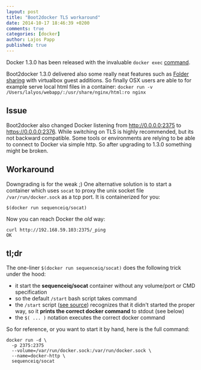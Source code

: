 ```yaml
---
layout: post
title: "Boot2docker TLS workaround"
date: 2014-10-17 18:46:39 +0200
comments: true
categories: [docker]
author: Lajos Papp
published: true
---
```


Docker 1.3.0 has been released with the invaluable `docker exec`
[command](https://docs.docker.com/reference/commandline/cli/#exec).

Boot2docker 1.3.0 delivered also some really neat features such
as [Folder sharing](https://github.com/boot2docker/boot2docker#virtualbox-guest-additions)
with virtualbox guest additions. So finally OSX users are able to for example serve local html files in a container:
`docker run -v /Users/lalyos/webapp/:/usr/share/nginx/html:ro nginx`

## Issue

Boot2docker also changed Docker listening from http://0.0.0.0:2375 to https://0.0.0.0:2376.
While switching on TLS is highly recommended, but its not backward compatible.
Some tools or environments are relying to be able to connect to Docker
via simple http. So after upgrading to 1.3.0 something might be broken.

## Workaround

Downgrading is for the weak ;)
One alternative solution is to start a container which uses `socat` to proxy the unix
socket file `/var/run/docker.sock` as a tcp port. It is containerized for you:

```
$(docker run sequenceiq/socat)
```

Now you can reach Docker the *old* way:

```
curl http://192.168.59.103:2375/_ping
OK
```
<!-- more -->

## tl;dr

The one-liner `$(docker run sequenceiq/socat)` does the following trick under the hood:

- it start the **sequenceiq/socat** container without any volume/port or CMD specification
- so the default `/start` bash script takes command
- the `/start` script ([see source](https://github.com/sequenceiq/docker-socat/blob/master/start)) recognizes that it didn't started the proper way, so it
  **prints the correct docker command** to stdout (see below)
- the `$( ... )` notation executes the correct docker command

So for reference, or you want to start it by hand, here is the full command:

```
docker run -d \
  -p 2375:2375
  --volume=/var/run/docker.sock:/var/run/docker.sock \
  --name=docker-http \
  sequenceiq/socat
```
